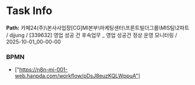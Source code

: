 # Task Info

**Path:** 카페24(주)\본사사업장\[CG]MI본부\마케팅센터\프론트빌더그룹\MIS팀\2파트 / djjung / [339632] 영업 성공 건 후속업무 _ 영업 성공건 정상 운영 모니터링 / 2025-10-01_00-00-00

### BPMN
- ["https://n8n-mi-001-web.hanpda.com/workflow/pDsJ8euzKQLWppuA"]

